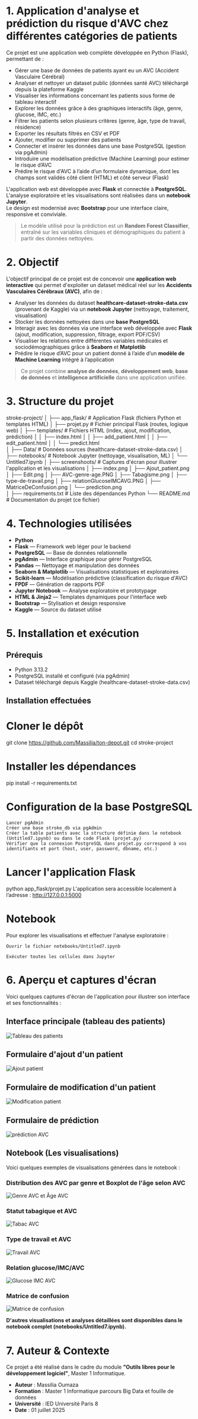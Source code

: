 # 1. Application d'analyse et prédiction du risque d'AVC chez différentes catégories de patients

Ce projet est une application web complète développée en Python (Flask), permettant de :

- Gérer une base de données de patients ayant eu un AVC (Accident Vasculaire Cérébral)
- Analyser et nettoyer un dataset public (données santé AVC) téléchargé depuis la plateforme Kaggle
- Visualiser les informations concernant les patients sous forme de tableau interactif
- Explorer les données grâce à des graphiques interactifs (âge, genre, glucose, IMC, etc.)
- Filtrer les patients selon plusieurs critères (genre, âge, type de travail, résidence)
- Exporter les résultats filtrés en CSV et PDF
- Ajouter, modifier ou supprimer des patients
- Connecter et insérer les données dans une base PostgreSQL (gestion via pgAdmin)
- Introduire une modélisation prédictive (Machine Learning) pour estimer le risque d’AVC
- Prédire le risque d'AVC à l’aide d’un formulaire dynamique, dont les champs sont validés côté client (HTML) et côté serveur (Flask)

L'application web est développée avec **Flask** et connectée à **PostgreSQL**.  
L'analyse exploratoire et les visualisations sont réalisées dans un **notebook Jupyter**.  
Le design est modernisé avec **Bootstrap** pour une interface claire, responsive et conviviale.

> Le modèle utilisé pour la prédiction est un **Random Forest Classifier**, entraîné sur les variables cliniques et démographiques du patient à partir des données nettoyées.


# 2. Objectif

L'objectif principal de ce projet est de concevoir une **application web interactive** qui permet d'exploiter un dataset médical réel sur les **Accidents Vasculaires Cérébraux (AVC)**, afin de :

- Analyser les données du dataset **healthcare-dataset-stroke-data.csv** (provenant de Kaggle) via un **notebook Jupyter** (nettoyage, traitement, visualisation)
- Stocker les données nettoyées dans une **base PostgreSQL**
- Interagir avec les données via une interface web développée avec **Flask** (ajout, modification, suppression, filtrage, export PDF/CSV)
- Visualiser les relations entre différentes variables médicales et sociodémographiques grâce à **Seaborn** et **Matplotlib**
- Prédire le risque d’AVC pour un patient donné à l’aide d’un **modèle de Machine Learning** intégré à l’application

> Ce projet combine **analyse de données**, **développement web**, **base de données** et **intelligence artificielle** dans une application unifiée.


# 3. Structure du projet

stroke-project/
│
├── app_flask/ # Application Flask (fichiers Python et templates HTML)
│ ├── projet.py # Fichier principal Flask (routes, logique web)
│ ├── templates/ # Fichiers HTML (index, ajout, modification, prédiction)
│ │ ├── index.html
│ │ ├── add_patient.html
│ │ ├── edit_patient.html
│ │ └── predict.html          
│
├── Data/ # Données sources (healthcare-dataset-stroke-data.csv)
│
├── notebooks/ # Notebook Jupyter (nettoyage, visualisation, ML)
│ └── Untitled7.ipynb
│
├── screenshoots/ # Captures d'écran pour illustrer l'application et les visualisations
│ ├── index.png
│ ├── Ajout_patient.png
│ ├── Edit.png
│ ├── AVC-genre-age.PNG
│ ├── Tabagisme.png
│ ├── type-de-travail.png
│ ├── relationGlucoseIMCAVG.PNG
│ ├── MatriceDeConfusion.png
│ └── prediction.png          
│
├── requirements.txt # Liste des dépendances Python
└── README.md # Documentation du projet (ce fichier)


# 4. Technologies utilisées

- **Python** 
- **Flask** — Framework web léger pour le backend
- **PostgreSQL** — Base de données relationnelle
- **pgAdmin** — Interface graphique pour gérer PostgreSQL
- **Pandas** — Nettoyage et manipulation des données
- **Seaborn & Matplotlib** — Visualisations statistiques et exploratoires
- **Scikit-learn** — Modélisation prédictive (classification du risque d'AVC)
- **FPDF** — Génération de rapports PDF
- **Jupyter Notebook** — Analyse exploratoire et prototypage
- **HTML & Jinja2** — Templates dynamiques pour l'interface web
- **Bootstrap** — Stylisation et design responsive
- **Kaggle** — Source du dataset utilisé

# 5. Installation et exécution

## Prérequis

- Python 3.13.2
- PostgreSQL installé et configuré (via pgAdmin)
- Dataset téléchargé depuis Kaggle (healthcare-dataset-stroke-data.csv)

## Installation effectuées


# Cloner le dépôt
git clone https://github.com/Massilia/ton-depot.git
cd stroke-project

# Installer les dépendances
pip install -r requirements.txt

# Configuration de la base PostgreSQL
    
    Lancer pgAdmin 
    Créer une base stroke_db via pgAdmin
    Créer la table patients avec la structure définie dans le notebook (Untitled7.ipynb) ou dans le code Flask (projet.py)
    Vérifier que la connexion PostgreSQL dans projet.py correspond à vos identifiants et port (host, user, password, dbname, etc.)

# Lancer l'application Flask
python app_flask/projet.py
L'application sera accessible localement à l’adresse :
 http://127.0.0.1:5000

# Notebook

Pour explorer les visualisations et effectuer l'analyse exploratoire :

    Ouvrir le fichier notebooks/Untitled7.ipynb

    Exécuter toutes les cellules dans Jupyter
# 6. Aperçu et captures d'écran

Voici quelques captures d'écran de l'application pour illustrer son interface et ses fonctionnalités :

## Interface principale (tableau des patients)

![Tableau des patients](screenshoots/index.png)

## Formulaire d'ajout d'un patient

![Ajout patient](screenshoots/Ajout_patient.png)

## Formulaire de modification d'un patient

![Modification patient](screenshoots/Edit.png)

## Formulaire de prédiction 

![prédiction AVC](screenshoots/Prediction.PNG)

##  Notebook (Les visualisations)


Voici quelques exemples de visualisations générées dans le notebook :

### Distribution des AVC par genre et Boxplot de l'âge selon AVC

![Genre AVC et Âge AVC](screenshoots/AVC-genre-age.PNG)

### Statut tabagique et AVC

![Tabac AVC](screenshoots/Tabagisme.png)

### Type de travail et AVC

![Travail AVC](screenshoots/type-de-travail.png)

### Relation glucose/IMC/AVC

![Glucose IMC AVC](screenshoots/relationGlucoseIMCAVG.PNG)

### Matrice de confusion

![Matrice de confusion](screenshoots/MatriceDeConfusion.png)

 **D'autres visualisations et analyses détaillées sont disponibles dans le notebook complet (notebooks/Untitled7.ipynb).**


 # 7. Auteur & Contexte

Ce projet a été réalisé dans le cadre du module **"Outils libres pour le développement logiciel"**, Master 1 Informatique.

-  **Auteur** : Massilia Oumaza
-  **Formation** : Master 1 Informatique parcours Big Data et fouille de données
-  **Université** :  IED Université Paris 8
-  **Date** : 01 juillet 2025

